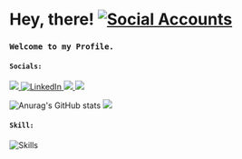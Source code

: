 # Hey, there! <a href="github.com/amitxparmar"><img src="https://skillicons.dev/icons?i=github&perline=1" alt="Social Accounts" /></a>
### `Welcome to my Profile.`

#### `Socials:`
<a href="https://www.instagram.com/amitxxparmar">
  <img src="https://skillicons.dev/icons?i=instagram&perline=1 alt="Instagram" />
</a>
<a href="https://www.linkedin.com/in/amit-parmar-665002221/">
  <img src="https://skillicons.dev/icons?i=linkedin&perline=16" alt="LinkedIn" />
</a>                                                                                  
<a href="https://stackoverflow.com/users/20359990/amit">
  <img src="https://skillicons.dev/icons?i=stackoverflow&theme=light&perline=1 alt="Social Accounts" />
</a>
<a href="">
  <img src="https://skillicons.dev/icons?i=gmail&perline=1 alt="Social Accounts" />
</a>


![Anurag's GitHub stats](https://github-readme-stats.vercel.app/api?username=amitxparmar&show_icons=true&theme=dracula)
![](https://github-readme-stats.vercel.app/api/top-langs/?username=amitxparmar&langs_count=10&theme=dracula&hide_border=true&include_all_commits=true&count_private=true&layout=compact)



                                                                                     
#### `Skill:`

<p align="left"><img src="https://skillicons.dev/icons?i=js,ts,mongodb,react,firebase,nodejs,css,materialui,netlify,nextjs,linux,git,github&perline=16&theme=light" alt="Skills" /> 
